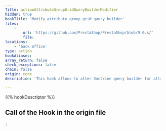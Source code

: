```yaml
---
Title: actionAttributeGroupGridQueryBuilderModifier
hidden: true
hookTitle: 'Modify attribute group grid query builder'
files:
    -
        url: 'https://github.com/PrestaShop/PrestaShop/blob/9.0.x/'
        file: 
locations:
    - 'back office'
type: action
hookAliases: 
array_return: false
check_exceptions: false
chain: false
origin: core
description: 'This hook allows to alter Doctrine query builder for attribute group grid'

---
```


{{% hookDescriptor %}}

## Call of the Hook in the origin file

```php
;
```
